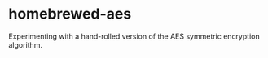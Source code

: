 # homebrewed-aes

Experimenting with a hand-rolled version of the AES symmetric encryption algorithm.
